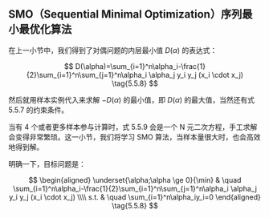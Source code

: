 ## SMO（Sequential Minimal Optimization）序列最小最优化算法



在上一小节中，我们得到了对偶问题的内层最小值 $D(\alpha)$ 的表达式：

$$
D(\alpha)=\sum_{i=1}^n\alpha_i-\frac{1}{2}\sum_{i=1}^n\sum_{j=1}^n\alpha_i \alpha_j y_i y_j (x_i \cdot x_j)
\tag{5.5.8}
$$

然后就用样本实例代入来求解 $-D(\alpha)$ 的最小值，即 $D(\alpha)$ 的最大值，当然还有式 5.5.7 的约束条件。

当有 4 个或者更多样本参与计算时，式 5.5.9 会是一个 N 元二次方程，手工求解会变得非常繁琐。这一小节，我们将学习 SMO 算法，当样本量很大时，也会高效地得到解。

明确一下，目标问题是：

$$
\begin{aligned}
\underset{\alpha;\alpha \ge 0}{\min} & \quad \sum_{i=1}^n\alpha_i-\frac{1}{2}\sum_{i=1}^n\sum_{j=1}^n\alpha_i \alpha_j y_i y_j (x_i \cdot x_j)
\\\\
s.t. & \quad \sum_{i=1}^n\alpha_iy_i=0
\end{aligned}
\tag{5.5.8}
$$


